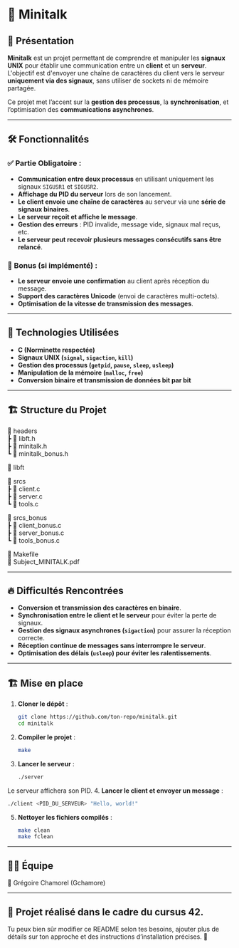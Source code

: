 # 📡 Minitalk

## 📝 Présentation

**Minitalk** est un projet permettant de comprendre et manipuler les **signaux UNIX** pour établir une communication entre un **client** et un **serveur**.  
L'objectif est d'envoyer une chaîne de caractères du client vers le serveur **uniquement via des signaux**, sans utiliser de sockets ni de mémoire partagée.

Ce projet met l’accent sur la **gestion des processus**, la **synchronisation**, et l’optimisation des **communications asynchrones**.

---

## 🛠️ Fonctionnalités

### ✅ Partie Obligatoire :
- **Communication entre deux processus** en utilisant uniquement les signaux `SIGUSR1` et `SIGUSR2`.
- **Affichage du PID du serveur** lors de son lancement.
- **Le client envoie une chaîne de caractères** au serveur via une **série de signaux binaires**.
- **Le serveur reçoit et affiche le message**.
- **Gestion des erreurs** : PID invalide, message vide, signaux mal reçus, etc.
- **Le serveur peut recevoir plusieurs messages consécutifs sans être relancé**.

### 🎯 Bonus (si implémenté) :
- **Le serveur envoie une confirmation** au client après réception du message.
- **Support des caractères Unicode** (envoi de caractères multi-octets).
- **Optimisation de la vitesse de transmission des messages**.

---

## 📌 Technologies Utilisées

- **C (Norminette respectée)**
- **Signaux UNIX (`signal`, `sigaction`, `kill`)**
- **Gestion des processus (`getpid`, `pause`, `sleep`, `usleep`)**
- **Manipulation de la mémoire (`malloc`, `free`)**
- **Conversion binaire et transmission de données bit par bit**

---

## 🏗️ Structure du Projet

📂 headers  
┣ 📜 libft.h  
┣ 📜 minitalk.h  
┗ 📜 minitalk_bonus.h  

📂 libft  

📂 srcs  
┣ 📜 client.c  
┣ 📜 server.c  
┗ 📜 tools.c  

📂 srcs_bonus  
┣ 📜 client_bonus.c  
┣ 📜 server_bonus.c  
┗ 📜 tools_bonus.c  

📜 Makefile  
📜 Subject_MINITALK.pdf  

---

## 🔥 Difficultés Rencontrées

- **Conversion et transmission des caractères en binaire**.  
- **Synchronisation entre le client et le serveur** pour éviter la perte de signaux.  
- **Gestion des signaux asynchrones (`sigaction`)** pour assurer la réception correcte.  
- **Réception continue de messages sans interrompre le serveur**.  
- **Optimisation des délais (`usleep`) pour éviter les ralentissements**.  

---

## 🏗️ Mise en place

1. **Cloner le dépôt** :  
   ```bash
   git clone https://github.com/ton-repo/minitalk.git
   cd minitalk
2. **Compiler le projet** :
   ```bash
   make
3. **Lancer le serveur** :
   ```bash
   ./server
Le serveur affichera son PID.
4. **Lancer le client et envoyer un message** :
   ```bash
   ./client <PID_DU_SERVEUR> "Hello, world!"
   ```
5. **Nettoyer les fichiers compilés** :
   ```bash
   make clean
   make fclean
---

## 👨‍💻 Équipe  

👤 Grégoire Chamorel (Gchamore)  

---

## 📜 Projet réalisé dans le cadre du cursus 42.  

Tu peux bien sûr modifier ce README selon tes besoins, ajouter plus de détails sur ton approche et des instructions d’installation précises. 🚀  
